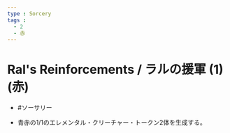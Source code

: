 ```yaml
---
type : Sorcery
tags : 
  - 2
  - 赤
---
```


# Ral's Reinforcements / ラルの援軍 (1)(赤)

* #ソーサリー

* 青赤の1/1のエレメンタル・クリーチャー・トークン2体を生成する。
